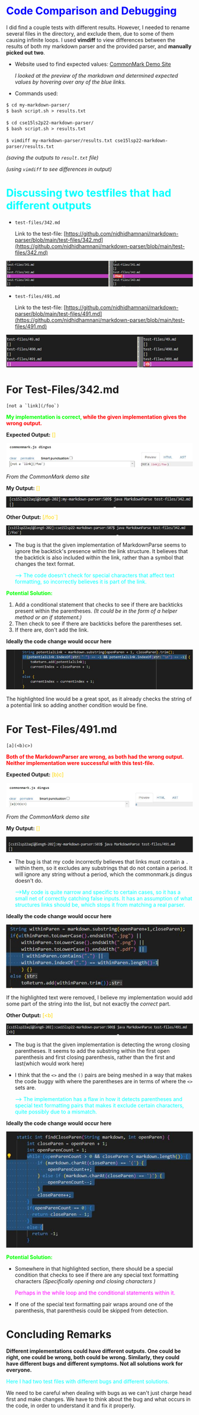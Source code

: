 # <span style="color:Blue">Code Comparison and Debugging

I did find a couple tests with different results. However, I needed to rename several files in the directory, and exclude them, due to some of them causing infinite loops. I used **vimdiff** to view differences between the results of both my markdown parser and the provided parser, and **manually picked out two**.

* Website used to find expected values: 
[CommonMark Demo Site](https://spec.commonmark.org/dingus/)

    *I looked at the preview of the markdown and determined expected values by hovering over any of the blue links.*  

* Commands used:  
   
```
$ cd my-markdown-parser/
$ bash script.sh > results.txt

$ cd cse15ls2p22-markdown-parser/
$ bash script.sh > results.txt 

$ vimdiff my-markdown-parser/results.txt cse15lsp22-markdown-parser/results.txt
```  


*(saving the outputs to `result.txt` file)*

*(using `vimdiff` to see differences in output)*


# **<span style="color:aqua"> Discussing two testfiles that had different outputs**

* `test-files/342.md`

    Link to the test-file: [https://github.com/nidhidhamnani/markdown-parser/blob/main/test-files/342.md](https://github.com/nidhidhamnani/markdown-parser/blob/main/test-files/342.md)

![ImageTest342](5vimDiffFile342.JPG)

* `test-files/491.md`  

    Link to the test-file: [https://github.com/nidhidhamnani/markdown-parser/blob/main/test-files/491.md](https://github.com/nidhidhamnani/markdown-parser/blob/main/test-files/491.md)

![ImageTest14](5vimDiffFile491.JPG)


# For Test-Files/342.md
```
[not a `link](/foo`)
```

**<span style="color:lime">My implementation is correct,<span style="color:red"> while the given implementation gives the wrong output.**

**Expected Output:** <span style="color:gold">[]

![Proof](5proofNoLinks342.JPG)

_From the CommonMark demo site_

**My Output:** <span style="color:gold">[]

![Proof1](5actualOutput342.JPG)

**Other Output:** <span style="color:gold">[/foo`]

![Proof2](5actual2ndOutput342.JPG)

* The bug is that the given implementation of MarkdownParse seems to ignore the backtick's presence within the link structure. It believes that the backtick is also included within the link, rather than a symbol that changes the text format.

    <span style="color:aqua">--> The code doesn't check for special characters that affect text formatting, so incorrectly believes it is part of the link.

**<span style="color:lime">Potential Solution: </span>**
1.  Add a conditional statement that checks to see if there are backticks present within the parentheses. *(It could be in the form of a helper method or an if statement.)*  
2. Then check to see if there are backticks before the parentheses set.
3. If there are, don't add the link.

**Ideally the code change would occur here**

![Spot](5potentialCodeChange342.JPG)

The highlighted line would be a great spot, as it already checks the string of a potential link so adding another condition would be fine. 



# For Test-Files/491.md
```
[a](<b)c>)
```

**<span style="color:red">  Both of the MarkdownParser are wrong, as both had the wrong output. Neither implementation were successful with this test-file. </span>** 

**Expected Output:** <span style="color:gold">[b)c]

![Proof](5proofYesLink491.JPG)

_From the  CommonMark demo site_

**My Output:** <span style="color:gold">[]

![Proof1](5actualOutput491.JPG)

* The bug is that my code incorrectly believes that links must contain a `.` within them, so it excludes any substrings that do not contain a period. It will ignore any string without a period, which the commonmark.js dingus doesn't do. 

    <span style="color:aqua">-->My code is quite narrow and specific to certain cases, so it has a small net of correctly catching false inputs. It has an assumption of what structures links should be, which stops it from matching a real parser.

**Ideally the code change would occur here**

![Spot](5codeFix492mine.JPG)

If the highlighted text were removed, I believe my implementation would add some part of the string into the list, but not exactly the *correct* part.

**Other Output:** <span style="color:gold">[<b]

![Proof2](5actual2ndOutput491.JPG)

* The bug is that the given implementation is detecting the wrong closing parentheses. It seems to add the substring within the first open parenthesis and first closing parenthesis, rather than the first and last(which would work here)

* I think that the `<>` and the `()` pairs are being meshed in a way that makes the code buggy with where the parentheses are in terms of where the `<>` sets are.

    <span style="color:aqua">--> The implementation has a flaw in how it detects parentheses and special text formatting pairs that makes it exclude certain characters, quite possibly due to a mismatch.

**Ideally the code change would occur here**

![Spot](5codeFix492notMine.JPG)

**<span style="color:lime">Potential Solution: </span>**  

* Somewhere in that highlighted section, there should be a special condition that checks to see if there are any special text formatting characters *(Specifically opening and closing characters )* 

    <span style="color:magenta">Perhaps in the while loop and the conditional statements within it.

* If one of the special text formatting pair wraps around one of the parenthesis, that parenthesis could be skipped from detection.


# Concluding Remarks

**Different implementations could have different outputs. One could be right, one could be wrong, both could be wrong. Similarly, they could have different bugs and different symptoms. Not all solutions work for everyone.** 

<span style="color:aqua"> Here I had two test files with different bugs and different solutions.

We need to be careful when dealing with bugs as we can't just charge head first and make changes. We have to think about the bug and what occurs in the code, in order to understand it and fix it properly. 
